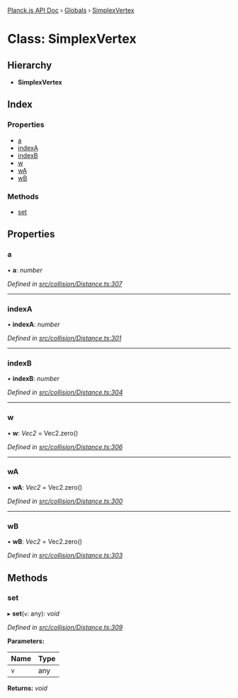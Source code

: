 [Planck.js API Doc](../README.md) › [Globals](../globals.md) › [SimplexVertex](simplexvertex.md)

# Class: SimplexVertex

## Hierarchy

* **SimplexVertex**

## Index

### Properties

* [a](simplexvertex.md#a)
* [indexA](simplexvertex.md#indexa)
* [indexB](simplexvertex.md#indexb)
* [w](simplexvertex.md#w)
* [wA](simplexvertex.md#wa)
* [wB](simplexvertex.md#wb)

### Methods

* [set](simplexvertex.md#set)

## Properties

###  a

• **a**: *number*

*Defined in [src/collision/Distance.ts:307](https://github.com/shakiba/planck.js/blob/6a5d3be/src/collision/Distance.ts#L307)*

___

###  indexA

• **indexA**: *number*

*Defined in [src/collision/Distance.ts:301](https://github.com/shakiba/planck.js/blob/6a5d3be/src/collision/Distance.ts#L301)*

___

###  indexB

• **indexB**: *number*

*Defined in [src/collision/Distance.ts:304](https://github.com/shakiba/planck.js/blob/6a5d3be/src/collision/Distance.ts#L304)*

___

###  w

• **w**: *Vec2* = Vec2.zero()

*Defined in [src/collision/Distance.ts:306](https://github.com/shakiba/planck.js/blob/6a5d3be/src/collision/Distance.ts#L306)*

___

###  wA

• **wA**: *Vec2* = Vec2.zero()

*Defined in [src/collision/Distance.ts:300](https://github.com/shakiba/planck.js/blob/6a5d3be/src/collision/Distance.ts#L300)*

___

###  wB

• **wB**: *Vec2* = Vec2.zero()

*Defined in [src/collision/Distance.ts:303](https://github.com/shakiba/planck.js/blob/6a5d3be/src/collision/Distance.ts#L303)*

## Methods

###  set

▸ **set**(`v`: any): *void*

*Defined in [src/collision/Distance.ts:309](https://github.com/shakiba/planck.js/blob/6a5d3be/src/collision/Distance.ts#L309)*

**Parameters:**

Name | Type |
------ | ------ |
`v` | any |

**Returns:** *void*
